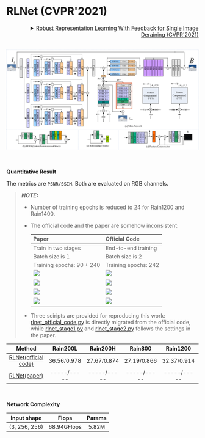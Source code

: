 # RLNet (CVPR'2021)

<details>
<summary align="right"><a href="https://openaccess.thecvf.com/content/CVPR2021/html/Chen_Robust_Representation_Learning_With_Feedback_for_Single_Image_Deraining_CVPR_2021_paper.html">Robust Representation Learning With Feedback for Single Image Deraining (CVPR'2021)</a></summary>

```bibtex
@inproceedings{chen2021robust,
  title={Robust representation learning with feedback for single image deraining},
  author={Chen, Chenghao and Li, Hao},
  booktitle={Proceedings of the IEEE/CVF Conference on Computer Vision and Pattern Recognition},
  pages={7742--7751},
  year={2021}
}
```

</details>

<br/>

![rlnet](../../figs/rlnet.png)

<br/>

**Quantitative Result**

The metrics are `PSNR/SSIM`. Both are evaluated on RGB channels.

> **_NOTE:_**
>
> - Number of training epochs is reduced to 24 for Rain1200 and Rain1400.
> - The official code and the paper are somehow inconsistent:
> 
>    | Paper                                                                                                                                                                                                     | Official Code                                                                                                                                                                                           |
>    |:--------------------------------------------------------------------------------------------------------------------------------------------------------------------------------------------------------- |:------------------------------------------------------------------------------------------------------------------------------------------------------------------------------------------------------- |
>    | Train in two stages                                                                                                                                                                                       | End-to-end training                                                                                                                                                                                     |
>   | Batch size is 1                                                                                                                                                                                         | Batch size is 2                                                                                                                                                                                         |
>   | Training epochs: 90 + 240                                                                                                                                                                               | Training epochs: 242                                                                                                                                                                                    |
>    | <img src="https://render.githubusercontent.com/render/math?math={%5Ctheta1%3D0.15%2C%5Ctheta_2%3D0.05%20(%5Ctext%7Bin%20stage%202%7D)}&mode=inline">                                                                                                | <img src="https://render.githubusercontent.com/render/math?math={%5Ctheta1%3D0.05%2C%5Ctheta_2%3D0.15}&mode=inline">                                                                                              |
>    | <img src="https://render.githubusercontent.com/render/math?math={%5Clambda%3D0.01(%5Ctext%7Bin%20stage%202%7D)}&mode=inline">                                                                                                | <img src="https://render.githubusercontent.com/render/math?math={%5Clambda%3D0.006}&mode=inline">                                                                                              |
>    | <img src="https://render.githubusercontent.com/render/math?math={%5Clambda_2%3D0%5C%20%5Ctext%7Bwhen%20reach%7D%5C%2030%7B%5Ctimes%7DK%5Ctext%7Bepochs%7D(K%3D1%2C2%2C3...)}&mode=inline">                | <img src="https://render.githubusercontent.com/render/math?math={%5Clambda_2%3D0%5C%20%5Ctext%7Bwhen%20reach%7D%5C%2030%7B%5Ctimes%7DK%5Ctext%7Bepochs%7D(K%3D0%2C1%2C2...)}&mode=inline">              |
>    | <img src="https://render.githubusercontent.com/render/math?math={%5Clambda_2%3D0.6%5C%20%5Ctext%7Bwhen%20reach%7D%5C%2030%7B%5Ctimes%7DK%2B15%5C%20%5Ctext%7Bepochs%7D(K%3D1%2C2%2C3...)}&mode=inline"> | <img src="https://render.githubusercontent.com/render/math?math={%5Clambda_2%3D0.6%5C%20%5Ctext%7Bwhen%20reach%7D%5C%2030%7B%5Ctimes%7DK%2B15%5C%20%5Ctext%7Bepochs%7D(K%3D0%2C1%2C2...)}&mode=inline"> |
> - Three sciripts are provided for reproducing this work: [rlnet_official_code.py](./rlnet_official_code.py) is directly migrated from the official code, while [rlnet_stage1.py](./rlnet_stage1.py) and [rlnet_stage2.py](./rlnet_stage2.py) follows the settings in the paper.


|                            Method                             |  Rain200L   |  Rain200H   |   Rain800   |  Rain1200   |  Rain1400   |
| :-----------------------------------------------------------: | :---------: | :---------: | :---------: | :---------: | :---------: |
| [RLNet(official code)](/configs/rlnet/rlnet_official_code.py) | 36.56/0.978 | 27.67/0.874 | 27.19/0.866 | 32.37/0.914 | 30.72/0.916 |
|        [RLNet(paper)](/configs/rlnet/rlnet_stage2.py)         | -----/----- | -----/----- | -----/----- | -----/----- | -----/----- |

<br/>

**Network Complexity**

|  Input shape  |    Flops    | Params |
| :-----------: | :---------: | :----: |
| (3, 256, 256) | 68.94GFlops | 5.82M  |
